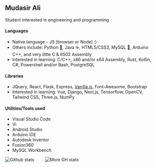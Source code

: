 ## Mudasir Ali

Student interested in engineering and programming

#### Languages
- Native language - JS [browser or Node] :)
- Others include: Python 🐍, Java ☕, HTML5/CSS3, MySQL 🐘, Arduino C++, and very little C & 6502 Assembly
- Interested in learning: C/C++, x86 and/or x64 Assembly, Rust, Kotlin, C#, Powershell and/or Bash, PostgreSQL

#### Libraries
- JQuery, React, Flask, Express, [Vanilla.js](http://vanilla-js.com/), Font-Awesome, Bootstrap
- Interested in learning: Vue, Django, Next.js, Tensorflow, OpenCV, Tailwind CSS, Three.js, NumPy

#### Utilities/Tools used
- Visual Studio Code
- Vi
- Android Studio
- Arduino IDE
- Autodesk Inventor
- Fusion360
- MySQL Workbench

![Github stats](https://github-readme-stats-ten-gilt.vercel.app/api?username=mud-ali&show_icons=true&count_private=true&theme=dark&hide_rank=true&disable_animations=true&custom_title=mud-ali)         ![More GH stats](https://github-readme-stats-ten-gilt.vercel.app/api/top-langs/?username=mud-ali&theme=dark "top languages")
